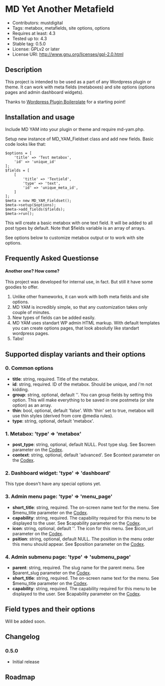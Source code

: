 # MD Yet Another Metafield
* Contributors: mustdigital
* Tags: metabox, metafields, site options, options
* Requires at least: 4.3
* Tested up to: 4.3
* Stable tag: 0.5.0
* License: GPLv2 or later
* License URI: http://www.gnu.org/licenses/gpl-2.0.html

## Description
This project is intended to be used as a part of any Wordpress plugin or theme.
It can work with meta fields (metaboxes) and site options (options pages
and admin dashboard widgets).

Thanks to [Wordpress Plugin Boilerplate](https://github.com/devinvinson/WordPress-Plugin-Boilerplate/) for a starting point!

## Installation and usage

Include MD YAM into your plugin or theme and require md-yam.php.

Setup new instance of MD_YAM_Fieldset class and add new fields. Basic code looks like that:

```
$options = [
    'title' => 'Test metabox',
    'id' => 'unique_id'
];
$fields = [
    [
        'title' => 'Textield',
        'type' => 'text',
        'id' => 'unique_meta_id',
    ]
];
$meta = new MD_YAM_Fieldset();
$meta->setup($options);
$meta->add_fields($fields);
$meta->run();
```
This will create a basic metabox with one text field. It will be added to all post types by default. Note that $fields variable is an array of arrays.

See options below to customize metabox output or to work with site options.


## Frequently Asked Questionse
#### Another one? How come?

This project was developed for internal use, in fact. But still it have some goodies to offer.
1. Unlike other frameworks, it can work with both meta fields and site options.
2. MD YAM is incredibly simple, so that any customization takes only couple of minutes.
3. New types of fields can be added easily.
4. MD YAM uses standart WP admin HTML markup. With default templates you can create options pages, that look absolutly like standart wordpress pages.
5. Tabs!


## Supported display variants and their options 
### 0. Common options
* **title**: string, required. Title of the metabox.
* **id**: string, required. ID of the metabox. Should be unique, and i'm not kidding.
* **group**: string, optional, default ''. You can group fields by setting this option. This will make everything to be saved in one postmeta (or site option) as an array.
* **thin**: bool, optional, default 'false'. With 'thin' set to true, metabox will use thin styles (derived from core @media rules).
* **type**: string, optional, default 'metabox'.

### 1. Metabox: 'type' => 'metabox'
* **post_type**: string, optional, default NULL. Post type slug. See $screen parameter on the [Codex](https://codex.wordpress.org/Function_Reference/add_meta_box#Parameters).
* **context**: string, optional, default 'advanced'. See $context parameter on the [Codex](https://codex.wordpress.org/Function_Reference/add_meta_box#Parameters).

### 2. Dashboard widget: 'type' => 'dashboard'
This type doesn't have any special options yet.

### 3. Admin menu page: 'type' => 'menu_page'
* **short_title**: string, required. The on-screen name text for the menu. See $menu_title parameter on the [Codex](https://codex.wordpress.org/Function_Reference/add_menu_page#Parameters).
* **capability**: string, required. The capability required for this menu to be displayed to the user. See $capability parameter on the [Codex](https://codex.wordpress.org/Function_Reference/add_menu_page#Parameters).
* **icon**: string, optional, default ''. The icon for this menu. See $icon_url parameter on the [Codex](https://codex.wordpress.org/Function_Reference/add_menu_page#Parameters).
* **psition**: string, optional, default NULL. The position in the menu order this menu should appear. See $position parameter on the [Codex](https://codex.wordpress.org/Function_Reference/add_menu_page#Parameters).

### 4. Admin submenu page: 'type' => 'submenu_page'
* **parent**: string, required. The slug name for the parent menu. See $parent_slug parameter on the [Codex](https://codex.wordpress.org/Function_Reference/add_submenu_page#Parameters).
* **short_title**: string, required. The on-screen name text for the menu. See $menu_title parameter on the [Codex](https://codex.wordpress.org/Function_Reference/add_submenu_page#Parameters).
* **capability**: string, required. The capability required for this menu to be displayed to the user. See $capability parameter on the [Codex](https://codex.wordpress.org/Function_Reference/add_submenu_page#Parameters).

## Field types and their options
Will be added soon.  

## Changelog
### 0.5.0
* Initial release

## Roadmap